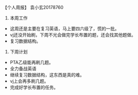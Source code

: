 【个人周报】 袁小玄20178760

1. 本周工作

- 这周还是主要在复习英语，马上要四六级了，慌的一批。
- vj还没开始刷，下周不光会做完学长布置的题，还会找其他题做。
- 复习数据结构。

1. 下周计划

- PTA乙级能再刷几题。
- 全力备战英语
- 继续复习数据结构，这东西是真的难。
- vj上会再多刷几题。
- 完成好学长布置的任务。
  


